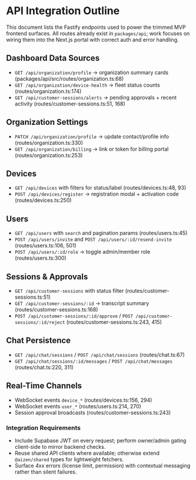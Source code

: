 # API Integration Outline

This document lists the Fastify endpoints used to power the trimmed MVP frontend surfaces. All routes already exist in `packages/api`; work focuses on wiring them into the Next.js portal with correct auth and error handling.

## Dashboard Data Sources

- `GET /api/organization/profile` → organization summary cards (packages/api/src/routes/organization.ts:68)
- `GET /api/organization/device-health` → fleet status counts (routes/organization.ts:174)
- `GET /api/customer-sessions/alerts` → pending approvals + recent activity (routes/customer-sessions.ts:51, 168)

## Organization Settings

- `PATCH /api/organization/profile` → update contact/profile info (routes/organization.ts:330)
- `GET /api/organization/billing` → link or token for billing portal (routes/organization.ts:253)

## Devices

- `GET /api/devices` with filters for status/label (routes/devices.ts:48, 93)
- `POST /api/devices/register` → registration modal + activation code (routes/devices.ts:250)

## Users

- `GET /api/users` with `search` and pagination params (routes/users.ts:45)
- `POST /api/users/invite` and `POST /api/users/:id/resend-invite` (routes/users.ts:106, 501)
- `POST /api/users/:id/role` → toggle admin/member role (routes/users.ts:300)

## Sessions & Approvals

- `GET /api/customer-sessions` with status filter (routes/customer-sessions.ts:51)
- `GET /api/customer-sessions/:id` → transcript summary (routes/customer-sessions.ts:168)
- `POST /api/customer-sessions/:id/approve` / `POST /api/customer-sessions/:id/reject` (routes/customer-sessions.ts:243, 415)

## Chat Persistence

- `GET /api/chat/sessions` / `POST /api/chat/sessions` (routes/chat.ts:67)
- `GET /api/chat/sessions/:id/messages` / `POST /api/chat/messages` (routes/chat.ts:220, 311)

## Real-Time Channels

- WebSocket events `device_*` (routes/devices.ts:156, 294)
- WebSocket events `user_*` (routes/users.ts:214, 270)
- Session approval broadcasts (routes/customer-sessions.ts:243)

### Integration Requirements

- Include Supabase JWT on every request; perform owner/admin gating client-side to mirror backend checks.
- Reuse shared API clients where available; otherwise extend `@aizen/shared` types for lightweight fetchers.
- Surface 4xx errors (license limit, permission) with contextual messaging rather than silent failures.
